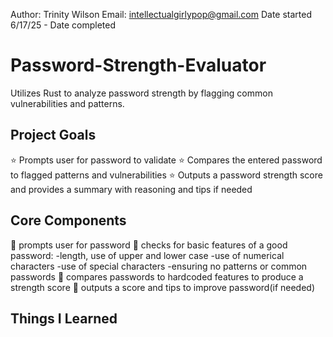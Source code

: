 Author: Trinity Wilson 
Email: intellectualgirlypop@gmail.com
Date started 6/17/25 - Date completed 

# Password-Strength-Evaluator
Utilizes Rust to analyze password strength by flagging common vulnerabilities and patterns.

## Project Goals 
⭐ Prompts user for password to validate 
⭐ Compares the entered password to flagged patterns and vulnerabilities
⭐ Outputs a password strength score and provides a summary with reasoning and tips if needed

## Core Components 
🐸 prompts user for password 
🐸 checks for basic features of a good password:
-length, use of upper and lower case 
-use of numerical characters 
-use of special characters 
-ensuring no patterns or common passwords 
🐸 compares passwords to hardcoded features to produce a strength score 
🐸 outputs a score and tips to improve password(if needed)


## Things I Learned 

